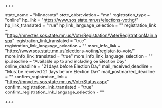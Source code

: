 +++

state_name = "Minnesota"
state_abbreviation = "mn"
registration_type = "online"
hp_link = "https://www.sos.state.mn.us/elections-voting/"
hp_link_translated = "true"
hp_link_language_selection = ""
registration_link = "https://mnvotes.sos.state.mn.us/VoterRegistration/VoterRegistrationMain.aspx"
registration_link_translated = "true"
registration_link_language_selection = ""
more_info_link = "https://www.sos.state.mn.us/elections-voting/register-to-vote/"
more_info_link_translated = "true"
more_info_link_language_selection = ""
ip_deadline = "Available up to and including on Election Day"
online_deadline = "21 days before Election Day"
mail_received_deadline = "Must be received 21 days before Election Day"
mail_postmarked_deadline = ""
confirm_registration_link = "https://mnvotes.sos.state.mn.us/VoterStatus.aspx"
confirm_registration_link_translated = "true"
confirm_registration_link_language_selection = ""

+++
